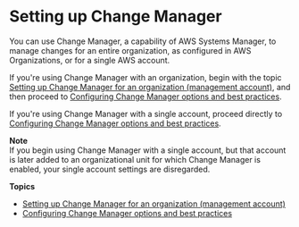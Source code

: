 # Setting up Change Manager<a name="change-manager-setting-up"></a>

You can use Change Manager, a capability of AWS Systems Manager, to manage changes for an entire organization, as configured in AWS Organizations, or for a single AWS account\. 

If you're using Change Manager with an organization, begin with the topic [Setting up Change Manager for an organization \(management account\)](change-manager-organization-setup.md), and then proceed to [Configuring Change Manager options and best practices](change-manager-account-setup.md)\.

If you're using Change Manager with a single account, proceed directly to [Configuring Change Manager options and best practices](change-manager-account-setup.md)\.

**Note**  
If you begin using Change Manager with a single account, but that account is later added to an organizational unit for which Change Manager is enabled, your single account settings are disregarded\.

**Topics**
+ [Setting up Change Manager for an organization \(management account\)](change-manager-organization-setup.md)
+ [Configuring Change Manager options and best practices](change-manager-account-setup.md)